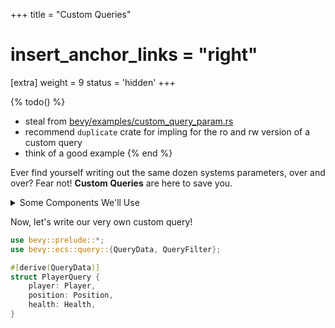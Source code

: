 +++
title = "Custom Queries"
# insert_anchor_links = "right"
[extra]
weight = 9
status = 'hidden'
+++

{% todo() %}
* steal from [bevy/examples/custom_query_param.rs](https://github.com/bevyengine/bevy/blob/main/examples/ecs/custom_query_param.rs)
* recommend `duplicate` crate for impling for the ro and rw version of a custom query
* think of a good example
{% end %}

Ever find yourself writing out the same dozen systems parameters, over and over? Fear not! **Custom Queries** are here to save you.

<details>
<summary>Some Components We'll Use</summary>

```rs
/// our game happens on on a grid; another system updates the Transform
struct Position(IVec2);

/// health component; shared between players and enemies
struct Health(u32);

/// the player is the only thing with an inventory, XP, or levels
struct Player {
    inventory: Vec<Item>,
    exp: u32,
    level: u32,
};

/// marker for enemies
struct Enemy;
```
</details>

Now, let's write our very own custom query!

```rs
use bevy::prelude::*;
use bevy::ecs::query::{QueryData, QueryFilter};

#[derive(QueryData)]
struct PlayerQuery {
    player: Player,
    position: Position,
    health: Health,
}
```
